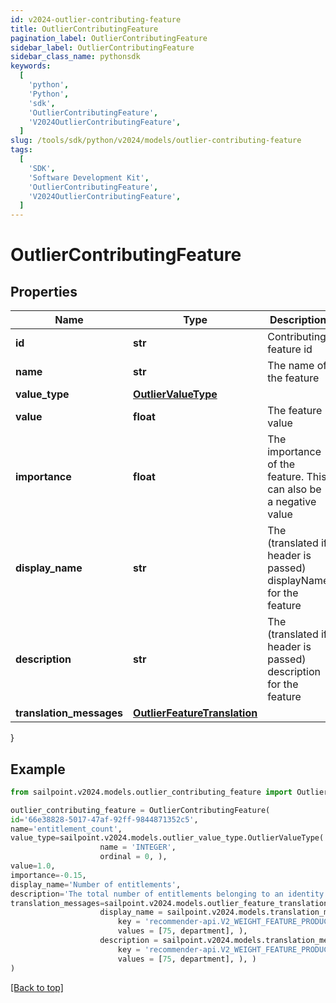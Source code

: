 ```yaml
---
id: v2024-outlier-contributing-feature
title: OutlierContributingFeature
pagination_label: OutlierContributingFeature
sidebar_label: OutlierContributingFeature
sidebar_class_name: pythonsdk
keywords:
  [
    'python',
    'Python',
    'sdk',
    'OutlierContributingFeature',
    'V2024OutlierContributingFeature',
  ]
slug: /tools/sdk/python/v2024/models/outlier-contributing-feature
tags:
  [
    'SDK',
    'Software Development Kit',
    'OutlierContributingFeature',
    'V2024OutlierContributingFeature',
  ]
---
```


# OutlierContributingFeature

## Properties

| Name | Type | Description | Notes |
| --- | --- | --- | --- |
| **id** | **str** | Contributing feature id | [optional] |
| **name** | **str** | The name of the feature | [optional] |
| **value_type** | [**OutlierValueType**](outlier-value-type) |  | [optional] |
| **value** | **float** | The feature value | [optional] |
| **importance** | **float** | The importance of the feature. This can also be a negative value | [optional] |
| **display_name** | **str** | The (translated if header is passed) displayName for the feature | [optional] |
| **description** | **str** | The (translated if header is passed) description for the feature | [optional] |
| **translation_messages** | [**OutlierFeatureTranslation**](outlier-feature-translation) |  | [optional] |

}

## Example

```python
from sailpoint.v2024.models.outlier_contributing_feature import OutlierContributingFeature

outlier_contributing_feature = OutlierContributingFeature(
id='66e38828-5017-47af-92ff-9844871352c5',
name='entitlement_count',
value_type=sailpoint.v2024.models.outlier_value_type.OutlierValueType(
                    name = 'INTEGER',
                    ordinal = 0, ),
value=1.0,
importance=-0.15,
display_name='Number of entitlements',
description='The total number of entitlements belonging to an identity',
translation_messages=sailpoint.v2024.models.outlier_feature_translation.OutlierFeatureTranslation(
                    display_name = sailpoint.v2024.models.translation_message.TranslationMessage(
                        key = 'recommender-api.V2_WEIGHT_FEATURE_PRODUCT_INTERPRETATION_HIGH',
                        values = [75, department], ),
                    description = sailpoint.v2024.models.translation_message.TranslationMessage(
                        key = 'recommender-api.V2_WEIGHT_FEATURE_PRODUCT_INTERPRETATION_HIGH',
                        values = [75, department], ), )
)

```

[[Back to top]](#)
